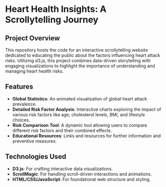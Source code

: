 # Heart Health Insights: A Scrollytelling Journey

## Project Overview
This repository hosts the code for an interactive scrollytelling website dedicated to educating the public about the factors influencing heart attack risks. Utilizing d3.js, this project combines data-driven storytelling with engaging visualizations to highlight the importance of understanding and managing heart health risks.

## Features
- **Global Statistics**: An animated visualization of global heart attack prevalence.
- **Detailed Risk Factor Analysis**: Interactive charts exploring the impact of various risk factors like age, cholesterol levels, BMI, and lifestyle choices.
- **Risk Comparison Tool**: A dynamic tool allowing users to compare different risk factors and their combined effects.
- **Educational Resources**: Links and resources for further information and preventive measures.

## Technologies Used
- **D3.js**: For crafting interactive data visualizations.
- **ScrollMagic**: For handling scroll-driven interactions and animations.
- **HTML/CSS/JavaScript**: For foundational web structure and styling.
